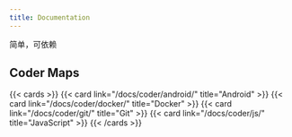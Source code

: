 ```yaml
---
title: Documentation
---
```


简单，可依赖

## Coder Maps

{{< cards >}}
  {{< card link="/docs/coder/android/" title="Android" >}}
  {{< card link="/docs/coder/docker/" title="Docker" >}}
  {{< card link="/docs/coder/git/" title="Git" >}}
  {{< card link="/docs/coder/js/" title="JavaScript" >}}
{{< /cards >}}
